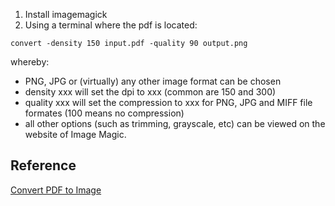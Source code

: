 1. Install imagemagick
2. Using a terminal where the pdf is located:

```
convert -density 150 input.pdf -quality 90 output.png
```

whereby:
- PNG, JPG or (virtually) any other image format can be chosen
- density xxx will set the dpi to xxx (common are 150 and 300)
- quality xxx will set the compression to xxx for PNG, JPG and MIFF file formates (100 means no compression)
- all other options (such as trimming, grayscale, etc) can be viewed on the website of Image Magic.


## Reference
[Convert PDF to Image](http://askubuntu.com/questions/50170/how-to-convert-pdf-to-image/50180)

